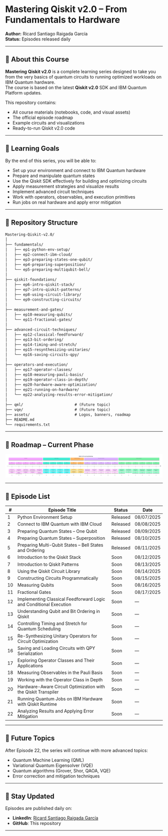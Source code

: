 # Mastering Qiskit v2.0 – From Fundamentals to Hardware

**Author:** Ricard Santiago Raigada García  
**Status:** Episodes released daily  

---

## 📖 About this Course

**Mastering Qiskit v2.0** is a complete learning series designed to take you from the very basics of quantum circuits to running optimized workloads on IBM Quantum hardware.  
The course is based on the latest **Qiskit v2.0** SDK and IBM Quantum Platform updates.

This repository contains:

- All course materials (notebooks, code, and visual assets)
- The official episode roadmap
- Example circuits and visualizations
- Ready-to-run Qiskit v2.0 code

---

## 🎯 Learning Goals

By the end of this series, you will be able to:

- Set up your environment and connect to IBM Quantum hardware
- Prepare and manipulate quantum states
- Use the Qiskit SDK effectively for building and optimizing circuits
- Apply measurement strategies and visualize results
- Implement advanced circuit techniques
- Work with operators, observables, and execution primitives
- Run jobs on real hardware and apply error mitigation

---

## 📂 Repository Structure

```plain
Mastering-Qiskit-v2.0/
│
├── fundamentals/
│   ├── ep1-python-env-setup/
│   ├── ep2-connect-ibm-cloud/
│   ├── ep3-preparing-states-one-qubit/
│   ├── ep4-preparing-superposition/
│   └── ep5-preparing-multiqubit-bell/
│
├── qiskit-foundations/
│   ├── ep6-intro-qiskit-stack/
│   ├── ep7-intro-qiskit-patterns/
│   ├── ep8-using-circuit-library/
│   └── ep9-constructing-circuits/
│
├── measurement-and-gates/
│   ├── ep10-measuring-qubits/
│   └── ep11-fractional-gates/
│
├── advanced-circuit-techniques/
│   ├── ep12-classical-feedforward/
│   ├── ep13-bit-ordering/
│   ├── ep14-timing-and-stretch/
│   ├── ep15-resynthesizing-unitaries/
│   └── ep16-saving-circuits-qpy/
│
├── operators-and-execution/
│   ├── ep17-operator-classes/
│   ├── ep18-measuring-pauli-basis/
│   ├── ep19-operator-class-in-depth/
│   ├── ep20-hardware-aware-optimization/
│   ├── ep21-running-on-hardware/
│   └── ep22-analyzing-results-error-mitigation/
│
├── qml/                       # (Future topic)
├── vqe/                       # (Future topic)
├── assets/                    # Logos, banners, roadmap
├── README.md
└── requirements.txt
```

---

## 📅 Roadmap – Current Phase

![Qiskit v2.0 Learning Roadmap – Phase 1](assets/qiskit-v2-roadmap.png)

---

## 📜 Episode List

| #   | Episode Title                                                   | Status       | Date       |
|-----|-----------------------------------------------------------------|--------------|------------|
| 1   | Python Environment Setup                                        | Released     | 08/07/2025 |
| 2   | Connect to IBM Quantum with IBM Cloud                           | Released     | 08/08/2025 |
| 3   | Preparing Quantum States – One Qubit                            | Released     | 08/09/2025 |
| 4   | Preparing Quantum States – Superposition                        | Released     | 08/10/2025 |
| 5   | Preparing Multi-Qubit States – Bell States and Ordering         | Released     | 08/11/2025 |
| 6   | Introduction to the Qiskit Stack                                | Soon         | 08/12/2025 |
| 7   | Introduction to Qiskit Patterns                                 | Soon         | 08/13/2025 |
| 8   | Using the Qiskit Circuit Library                                | Soon         | 08/14/2025 |
| 9   | Constructing Circuits Programmatically                          | Soon         | 08/15/2025 |
| 10  | Measuring Qubits                                                 | Soon         | 08/16/2025 |
| 11  | Fractional Gates                                                 | Soon         | 08/17/2025 |
| 12  | Implementing Classical Feedforward Logic and Conditional Execution | Soon     | —          |
| 13  | Understanding Qubit and Bit Ordering in Qiskit                  | Soon         | —          |
| 14  | Controlling Timing and Stretch for Quantum Scheduling           | Soon         | —          |
| 15  | Re-Synthesizing Unitary Operators for Circuit Optimization      | Soon         | —          |
| 16  | Saving and Loading Circuits with QPY Serialization              | Soon         | —          |
| 17  | Exploring Operator Classes and Their Applications               | Soon         | —          |
| 18  | Measuring Observables in the Pauli Basis                        | Soon         | —          |
| 19  | Working with the Operator Class in Depth                        | Soon         | —          |
| 20  | Hardware-Aware Circuit Optimization with the Qiskit Transpiler  | Soon         | —          |
| 21  | Running Quantum Jobs on IBM Hardware with Qiskit Runtime        | Soon         | —          |
| 22  | Analyzing Results and Applying Error Mitigation                 | Soon         | —          |

---

## 🚀 Future Topics

After Episode 22, the series will continue with more advanced topics:

- Quantum Machine Learning (QML)
- Variational Quantum Eigensolver (VQE)
- Quantum algorithms (Grover, Shor, QAOA, VQE)
- Error correction and mitigation techniques

---

## 📢 Stay Updated

Episodes are published daily on:

- **LinkedIn**: [Ricard Santiago Raigada García](https://www.linkedin.com/in/ricard-santiago-raigada-garc%C3%ADa/)
- **GitHub**: This repository

---
